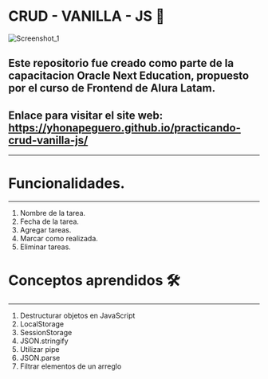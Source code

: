 # CRUD - VANILLA - JS 🧐

![Screenshot_1](https://user-images.githubusercontent.com/76560887/163734879-07c21185-a339-485a-88ad-e5e72eb3e3ed.png)



## Este repositorio fue creado como parte de la capacitacion Oracle Next Education, propuesto por el curso de Frontend de Alura Latam.

## Enlace para visitar el site web: https://yhonapeguero.github.io/practicando-crud-vanilla-js/
***

# Funcionalidades.
***

1. Nombre de la tarea.
2. Fecha de la tarea.
3. Agregar tareas.
4. Marcar como realizada.
5. Eliminar tareas.

# Conceptos aprendidos 🛠️
***

1. Destructurar objetos en JavaScript
2. LocalStorage
3. SessionStorage
4. JSON.stringify
5. Utilizar pipe
6. JSON.parse
7. Filtrar elementos de un arreglo
